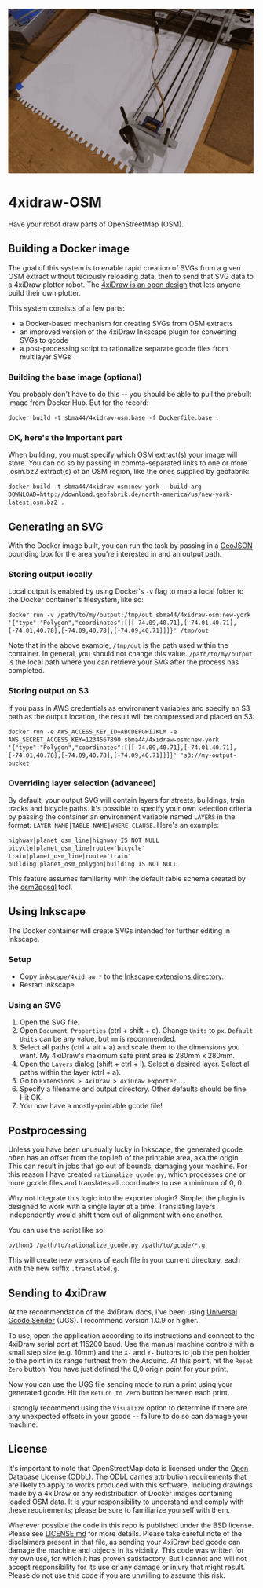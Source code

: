 ![demo](demo.gif)

# 4xidraw-OSM

Have your robot draw parts of OpenStreetMap (OSM).

## Building a Docker image

The goal of this system is to enable rapid creation of SVGs from a given OSM extract without tediously reloading data, then to send that SVG data to a 4xiDraw plotter robot. The [4xiDraw is an open design](www.instructables.com/id/4xiDraw/) that lets anyone build their own plotter.

This system consists of a few parts:

- a Docker-based mechanism for creating SVGs from OSM extracts
- an improved version of the 4xiDraw Inkscape plugin for converting SVGs to gcode
- a post-processing script to rationalize separate gcode files from multilayer SVGs

### Building the base image (optional)

You probably don't have to do this -- you should be able to pull the prebuilt image from Docker Hub. But for the record:

```
docker build -t sbma44/4xidraw-osm:base -f Dockerfile.base .
```

### OK, here's the important part

When building, you must specify which OSM extract(s) your image will store. You can do so by passing in comma-separated links to one or more .osm.bz2 extract(s) of an OSM region, like the ones supplied by geofabrik:

```
docker build -t sbma44/4xidraw-osm:new-york --build-arg DOWNLOAD=http://download.geofabrik.de/north-america/us/new-york-latest.osm.bz2 .
```

## Generating an SVG

With the Docker image built, you can run the task by passing in a [GeoJSON](https://geojson.io) bounding box for the area you're interested in and an output path.

### Storing output locally

Local output is enabled by using Docker's `-v` flag to map a local folder to the Docker container's filesystem, like so:

```
docker run -v /path/to/my/output:/tmp/out sbma44/4xidraw-osm:new-york '{"type":"Polygon","coordinates":[[[-74.09,40.71],[-74.01,40.71],[-74.01,40.78],[-74.09,40.78],[-74.09,40.71]]]}' /tmp/out
```

Note that in the above example, `/tmp/out` is the path used within the container. In general, you should not change this value. `/path/to/my/output` is the local path where you can retrieve your SVG after the process has completed.

### Storing output on S3

If you pass in AWS credentials as environment variables and specify an S3 path as the output location, the result will be compressed and placed on S3:

```
docker run -e AWS_ACCESS_KEY_ID=ABCDEFGHIJKLM -e AWS_SECRET_ACCESS_KEY=1234567890 sbma44/4xidraw-osm:new-york '{"type":"Polygon","coordinates":[[[-74.09,40.71],[-74.01,40.71],[-74.01,40.78],[-74.09,40.78],[-74.09,40.71]]]}' 's3://my-output-bucket'
```

### Overriding layer selection (advanced)

By default, your output SVG will contain layers for streets, buildings, train tracks and bicycle paths. It's possible to specify your own selection criteria by passing the container an environment variable named `LAYERS` in the format: `LAYER_NAME|TABLE_NAME|WHERE_CLAUSE`. Here's an example:

```
highway|planet_osm_line|highway IS NOT NULL
bicycle|planet_osm_line|route='bicycle'
train|planet_osm_line|route='train'
building|planet_osm_polygon|building IS NOT NULL
```

This feature assumes familiarity with the default table schema created by the [osm2pgsql](https://wiki.openstreetmap.org/wiki/Osm2pgsql) tool.

## Using Inkscape

The Docker container will create SVGs intended for further editing in Inkscape.

### Setup

- Copy `inkscape/4xidraw.*` to the [Inkscape extensions directory](https://inkscape.org/en/gallery/%3Dextension/).
- Restart Inkscape.

### Using an SVG

1. Open the SVG file.
2. Open `Document Properties` (ctrl + shift + d). Change `Units` to `px`. `Default Units` can be any value, but `mm` is recommended.
3. Select all paths (ctrl + alt + a) and scale them to the dimensions you want. My 4xiDraw's maximum safe print area is 280mm x 280mm.
4. Open the `Layers` dialog (shift + ctrl + l). Select a desired layer. Select all paths within the layer (ctrl + a).
5. Go to `Extensions > 4xiDraw > 4xiDraw Exporter...`
6. Specify a filename and output directory. Other defaults should be fine. Hit OK.
7. You now have a mostly-printable gcode file!

## Postprocessing

Unless you have been unusually lucky in Inkscape, the generated gcode often has an offset from the top left of the printable area, aka the origin. This can result in jobs that go out of bounds, damaging your machine. For this reason I have created `rationalize_gcode.py`, which processes one or more gcode files and translates all coordinates to use a minimum of 0, 0.

Why not integrate this logic into the exporter plugin? Simple: the plugin is designed to work with a single layer at a time. Translating layers independently would shift them out of alignment with one another.

You can use the script like so:

```
python3 /path/to/rationalize_gcode.py /path/to/gcode/*.g
```

This will create new versions of each file in your current directory, each with the new suffix `.translated.g`.

## Sending to 4xiDraw

At the recommendation of the 4xiDraw docs, I've been using [Universal Gcode Sender](https://winder.github.io/ugs_website/) (UGS). I recommend version 1.0.9 or higher.

To use, open the application according to its instructions and connect to the 4xiDraw serial port at 115200 baud. Use the manual machine controls with a small step size (e.g. 10mm) and the `X-` and `Y-` buttons to job the pen holder to the point in its range furthest from the Arduino. At this point, hit the `Reset Zero` button. You have just defined the 0,0 origin point for your print.

Now you can use the UGS file sending mode to run a print using your generated gcode. Hit the `Return to Zero` button between each print.

I strongly recommend using the `Visualize` option to determine if there are any unexpected offsets in your gcode -- failure to do so can damage your machine.

## License

It's important to note that OpenStreetMap data is licensed under the [Open Database License (ODbL)](https://www.openstreetmap.org/copyright). The ODbL carries attribution requirements that are likely to apply to works produced with this software, including drawings made by a 4xiDraw or any redistribution of Docker images containing loaded OSM data. It is your responsibility to understand and comply with these requirements; please be sure to familiarize yourself with them.

Wherever possible the code in this repo is published under the BSD license. Please see [LICENSE.md](LICENSE.md) for more details. Please take careful note of the disclaimers present in that file, as sending your 4xiDraw bad gcode can damage the machine and objects in its vicinity. This code was written for my own use, for which it has proven satisfactory. But I cannot and will not accept responsibility for its use or any damage or injury that might result. Please do not use this code if you are unwilling to assume this risk.